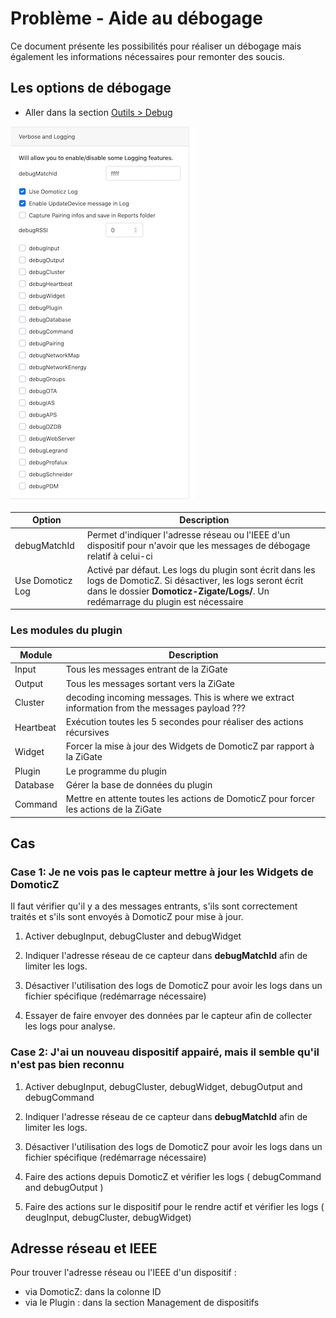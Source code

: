 # Problème - Aide au débogage

Ce document présente les possibilités pour réaliser un débogage mais également les informations nécessaires pour remonter des soucis.


## Les options de débogage

* Aller dans la section [Outils > Debug](WebUI_Outils.md#debug)

![Debuging Options](../Images/debugingOptions.png)

| Option | Description |
| ------- | -------- |
| debugMatchId | Permet d'indiquer l'adresse réseau ou l'IEEE d'un dispositif pour n'avoir que les messages de débogage relatif à celui-ci |
| Use Domoticz Log | Activé par défaut. Les logs du plugin sont écrit dans les logs de DomoticZ. Si désactiver, les logs seront écrit dans le dossier __Domoticz-Zigate/Logs/__. Un redémarrage du plugin est nécessaire|

### Les modules du plugin

| Module | Description |
| ------ | ----------- |
| Input  | Tous les messages entrant de la ZiGate |
| Output | Tous les messages sortant vers la ZiGate |
| Cluster | decoding incoming messages. This is where we extract information from the messages payload ??? |
| Heartbeat | Exécution toutes les 5 secondes pour réaliser des actions récursives |
| Widget | Forcer la mise à jour des Widgets de DomoticZ par rapport à la ZiGate |
| Plugin | Le programme du plugin |
| Database | Gérer la base de données du plugin |
| Command | Mettre en attente toutes les actions de DomoticZ pour forcer les actions de la ZiGate |


## Cas

### Case 1: Je ne vois pas le capteur mettre à jour les Widgets de DomoticZ


Il faut vérifier qu'il y a des messages entrants, s'ils sont correctement traités et s'ils sont envoyés à DomoticZ pour mise à jour.


1. Activer debugInput, debugCluster and debugWidget
1. Indiquer l'adresse réseau de ce capteur dans __debugMatchId__ afin de limiter les logs.
1. Désactiver l'utilisation des logs de DomoticZ pour avoir les logs dans un fichier spécifique (redémarrage nécessaire)

1. Essayer de faire envoyer des données par le capteur afin de collecter les logs pour analyse.


### Case 2: J'ai un nouveau dispositif appairé, mais il semble qu'il n'est pas bien reconnu

1. Activer debugInput, debugCluster, debugWidget, debugOutput and debugCommand
1. Indiquer l'adresse réseau de ce capteur dans __debugMatchId__ afin de limiter les logs.
1. Désactiver l'utilisation des logs de DomoticZ pour avoir les logs dans un fichier spécifique (redémarrage nécessaire)

1. Faire des actions depuis DomoticZ et vérifier les logs ( debugCommand and debugOutput )
1. Faire des actions sur le dispositif pour le rendre actif et vérifier les logs ( deugInput, debugCluster, debugWidget)


## Adresse réseau et  IEEE

Pour trouver l'adresse réseau ou l'IEEE d'un dispositif :
  * via DomoticZ: dans la colonne ID
  * via le Plugin : dans la section Management de dispositifs
